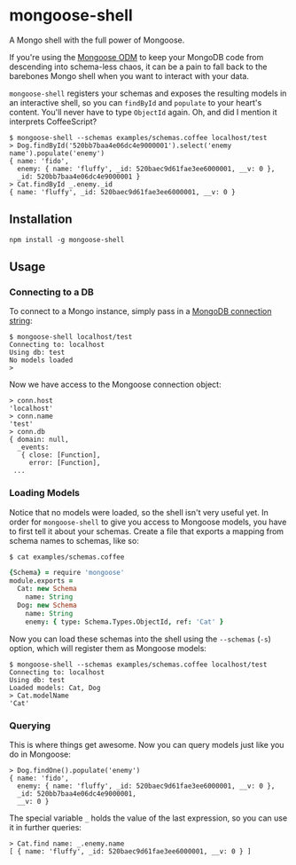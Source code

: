# mongoose-shell

A Mongo shell with the full power of Mongoose.

If you're using the [Mongoose ODM](http://mongoosejs.com/) to keep your MongoDB code from descending into schema-less chaos, it can be a pain to fall back to the barebones Mongo shell when you want to interact with your data.

`mongoose-shell` registers your schemas and exposes the resulting models in an interactive shell, so you can `findById` and `populate` to your heart's content. You'll never have to type `ObjectId` again. Oh, and did I mention it interprets CoffeeScript?

    $ mongoose-shell --schemas examples/schemas.coffee localhost/test
    > Dog.findById('520bb7baa4e06dc4e9000001').select('enemy name').populate('enemy')
    { name: 'fido',
      enemy: { name: 'fluffy', _id: 520baec9d61fae3ee6000001, __v: 0 },
      _id: 520bb7baa4e06dc4e9000001 }
    > Cat.findById _.enemy._id
    { name: 'fluffy', _id: 520baec9d61fae3ee6000001, __v: 0 }

## Installation

    npm install -g mongoose-shell

## Usage

### Connecting to a DB

To connect to a Mongo instance, simply pass in a [MongoDB connection string](http://docs.mongodb.org/manual/reference/connection-string/):

    $ mongoose-shell localhost/test 
    Connecting to: localhost
    Using db: test
    No models loaded
    >

Now we have access to the Mongoose connection object:

    > conn.host
    'localhost'
    > conn.name
    'test'
    > conn.db
    { domain: null,
      _events: 
       { close: [Function],
         error: [Function],
     ...

### Loading Models

Notice that no models were loaded, so the shell isn't very useful yet. In order for `mongoose-shell` to give you access to Mongoose models, you have to first tell it about your schemas. Create a file that exports a mapping from schema names to schemas, like so:

    $ cat examples/schemas.coffee
```coffeescript
{Schema} = require 'mongoose'
module.exports =
  Cat: new Schema
    name: String
  Dog: new Schema
    name: String
    enemy: { type: Schema.Types.ObjectId, ref: 'Cat' }
```

Now you can load these schemas into the shell using the `--schemas` (`-s`) option, which will register them as Mongoose models:

    $ mongoose-shell --schemas examples/schemas.coffee localhost/test
    Connecting to: localhost
    Using db: test
    Loaded models: Cat, Dog
    > Cat.modelName
    'Cat'

### Querying

This is where things get awesome. Now you can query models just like you do in Mongoose:

    > Dog.findOne().populate('enemy')
    { name: 'fido',
      enemy: { name: 'fluffy', _id: 520baec9d61fae3ee6000001, __v: 0 },
      _id: 520bb7baa4e06dc4e9000001,
      __v: 0 }

The special variable `_` holds the value of the last expression, so you can use it in further queries:

    > Cat.find name: _.enemy.name
    [ { name: 'fluffy', _id: 520baec9d61fae3ee6000001, __v: 0 } ]
